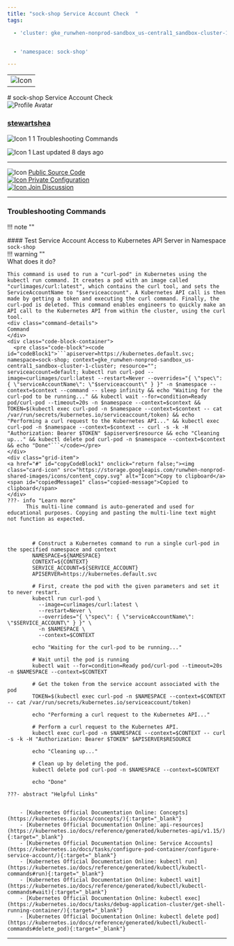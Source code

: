 ```yaml
---
title: "sock-shop Service Account Check  "
tags: 

  - 'cluster: gke_runwhen-nonprod-sandbox_us-central1_sandbox-cluster-1-cluster'


  - 'namespace: sock-shop'

---
```


<table class="invisible-table">
  <tr>
    <td class="icon-cell">
      <img src="https://storage.googleapis.com/runwhen-nonprod-shared-images/icons/kubernetes/resources/labeled/sa.svg" alt="Icon" />
    </td>
  </tr>
</table>
# sock-shop Service Account Check    
<div class="author-block">
  <img src="/github_profile_cache/stewartshea_icon.png" alt="Profile Avatar" class="author-avatar">
  <div class="author-info">
    <a href="https://github.com/stewartshea" target="_blank">
    <h3 class="author-name">stewartshea</a></h3>
  <p class="author-bio">
      <img src="https://storage.googleapis.com/runwhen-nonprod-shared-images/icons/terminal.svg" alt="Icon 1" class="bio-icon">
    1 Troubleshooting Commands</p>
      <p class="author-bio">
     <img src="https://storage.googleapis.com/runwhen-nonprod-shared-images/icons/calendar_month.svg" alt="Icon 1" class="bio-icon">
    Last updated 8 days ago </p>
  </div>
</div>
  

<p></p>
<hr class="custom-hr">
<div class="command-header-grid">
  <div class="grid-item">
    <img class="card-icon" src="https://storage.googleapis.com/runwhen-nonprod-shared-images/icons/public.svg" alt="Icon">
    <a href="https://github.com/runwhen-contrib/rw-cli-codecollection/tree/main/codebundles/k8s-serviceaccount-check/runbook.robot" target="_blank">Public Source Code</a>
  </div>

  <div class="grid-item">
    <a href="#" id="configLink" onclick="return false;">
      <img class="card-icon" src="https://storage.googleapis.com/runwhen-nonprod-shared-images/icons/lock.svg" alt="Icon">
      Private Configuration
    </a>
  </div>

  <div class="grid-item">
    <a href="https://github.com/orgs/runwhen-contrib/discussions?discussions_q=is%3Aopen+k8s-serviceaccount-check" target="_blank">
      <img class="card-icon" src="https://storage.googleapis.com/runwhen-nonprod-shared-images/icons/forum.svg" alt="Icon">
      Join Discussion
    </a>
  </div>
</div>
<hr class="custom-hr">

### Troubleshooting Commands



!!! note ""
    <div class="command-title">
    #### Test Service Account Access to Kubernetes API Server in Namespace `sock-shop`  
    </div>
    !!! warning ""
    <div class="command-details">
    What does it do?
    </div>
    

    This command is used to run a "curl-pod" in Kubernetes using the kubectl run command. It creates a pod with an image called "curlimages/curl:latest", which contains the curl tool, and sets the ServiceAccountName to "$serviceaccount". A Kubernetes API call is then made by getting a token and executing the curl command. Finally, the curl-pod is deleted. This command enables engineers to quickly make an API call to the Kubernetes API from within the cluster, using the curl tool.
    <div class="command-details">
    Command
    </div>
    <div class="code-block-container">
      <pre class="code-block"><code id="codeBlock1">```apiserver=https://kubernetes.default.svc; namespace=sock-shop; context=gke_runwhen-nonprod-sandbox_us-central1_sandbox-cluster-1-cluster; resource=""; serviceaccount=default; kubectl run curl-pod --image=curlimages/curl:latest --restart=Never --overrides="{ \"spec\": { \"serviceAccountName\": \"$serviceaccount\" } }" -n $namespace --context=$context --command -- sleep infinity && echo "Waiting for the curl-pod to be running..." && kubectl wait --for=condition=Ready pod/curl-pod --timeout=20s -n $namespace --context=$context && TOKEN=$(kubectl exec curl-pod -n $namespace --context=$context -- cat /var/run/secrets/kubernetes.io/serviceaccount/token) && echo "Performing a curl request to the Kubernetes API..." && kubectl exec curl-pod -n $namespace --context=$context -- curl -s -k -H "Authorization: Bearer $TOKEN" $apiserver$resource && echo "Cleaning up..." && kubectl delete pod curl-pod -n $namespace --context=$context && echo "Done"```</code></pre>
    </div>
    <div class="grid-item">
    <a href="#" id="copyCodeBlock1" onclick="return false;"><img class="card-icon" src="https://storage.googleapis.com/runwhen-nonprod-shared-images/icons/content_copy.svg" alt="Icon">Copy to clipboard</a>
    <span id="copiedMessage1" class="copied-message">Copied to clipboard</span>
    </div>
    ???- info "Learn more"
          This multi-line command is auto-generated and used for educational purposes. Copying and pasting the multi-line text might not function as expected.
            
            

            # Construct a Kubernetes command to run a single curl-pod in the specified namespace and context
            NAMESPACE=${NAMESPACE}
            CONTEXT=${CONTEXT}
            SERVICE_ACCOUNT=${SERVICE_ACCOUNT}
            APISERVER=https://kubernetes.default.svc

            # First, create the pod with the given parameters and set it to never restart.
            kubectl run curl-pod \
              --image=curlimages/curl:latest \
              --restart=Never \
              --overrides="{ \"spec\": { \"serviceAccountName\": \"$SERVICE_ACCOUNT\" } }" \
              -n $NAMESPACE \
              --context=$CONTEXT

            echo "Waiting for the curl-pod to be running..."

            # Wait until the pod is running
            kubectl wait --for=condition=Ready pod/curl-pod --timeout=20s -n $NAMESPACE --context=$CONTEXT

            # Get the token from the service account associated with the pod
            TOKEN=$(kubectl exec curl-pod -n $NAMESPACE --context=$CONTEXT -- cat /var/run/secrets/kubernetes.io/serviceaccount/token)

            echo "Performing a curl request to the Kubernetes API..."

            # Perform a curl request to the Kubernetes API.
            kubectl exec curl-pod -n $NAMESPACE --context=$CONTEXT -- curl -s -k -H "Authorization: Bearer $TOKEN" $APISERVER$RESOURCE

            echo "Cleaning up..."

            # Clean up by deleting the pod.
            kubectl delete pod curl-pod -n $NAMESPACE --context=$CONTEXT

            echo "Done"

    ???- abstract "Helpful Links"

            
        - [Kubernetes Official Documentation Online: Concepts](https://kubernetes.io/docs/concepts/){:target="_blank"}
        - [Kubernetes Official Documentation Online: api-resources](https://kubernetes.io/docs/reference/generated/kubernetes-api/v1.15/){:target="_blank"}
        - [Kubernetes Official Documentation Online: Service Accounts](https://kubernetes.io/docs/tasks/configure-pod-container/configure-service-account/){:target="_blank"}
        - [Kubernetes Official Documentation Online: kubectl run](https://kubernetes.io/docs/reference/generated/kubectl/kubectl-commands#run){:target="_blank"}
        - [Kubernetes Official Documentation Online: kubectl wait](https://kubernetes.io/docs/reference/generated/kubectl/kubectl-commands#wait){:target="_blank"}
        - [Kubernetes Official Documentation Online: kubectl exec](https://kubernetes.io/docs/tasks/debug-application-cluster/get-shell-running-container/){:target="_blank"}
        - [Kubernetes Official Documentation Online: kubectl delete pod](https://kubernetes.io/docs/reference/generated/kubectl/kubectl-commands#delete_pod){:target="_blank"}

<script>

document.getElementById('copyCodeBlock1').addEventListener('click', function() {
    copyCodeBlock1();
});

function copyCodeBlock1() {
  var codeBlock = document.getElementById('codeBlock1');
  var text = codeBlock.textContent;

  navigator.clipboard.writeText(text)
    .then(() => {
      console.log('Code block copied to clipboard:', text);
      showCopiedMessage();
    })
    .catch((error) => {
      console.error('Error copying code block to clipboard:', error);
    });
}

function showCopiedMessage() {
  var copiedMessage = document.getElementById('copiedMessage1');
  copiedMessage.classList.add('show');

  setTimeout(function() {
    copiedMessage.classList.remove('show');
  }, 2000);
}
</script>




<script>
document.getElementById('configLink').addEventListener('click', function() {
    showConfig('/workspaces/ws/slxs/sck-shp-grnwhnnprsndbucntrl-sa-check/runbook.yaml');
});

function showConfig(runbook) {
    const popupContainer = document.createElement("div"); // Container for the popup
    const popup = document.createElement("div");
    popup.classList.add("popup");

    const loadingMessage = document.createElement("h1");
    loadingMessage.innerText = "Please wait...";

    popup.appendChild(loadingMessage);
    popupContainer.appendChild(popup); // Append the popup to the container
    document.body.appendChild(popupContainer); // Append the container to the document body

    fetch('/get-runbook-config', {
        method: 'POST',
        headers: {
            'Content-Type': 'application/json'
        },
        body: JSON.stringify({
            runbook: runbook,
        }) 
        })
        .then(response => {
            if (!response.ok) {
                throw new Error('Network response was not ok');
            }
            return response.text();
        })
        .then(data => {
            popup.removeChild(loadingMessage);

            const closeButton = document.createElement("span");
            closeButton.classList.add("close");
            closeButton.innerHTML = "&times;";
            closeButton.style.fontSize = "24px"; // Increase the font size for better visibility
            closeButton.style.position = "absolute";
            closeButton.style.top = "10px";
            closeButton.style.right = "10px";

            const title = document.createElement("p");
            title.innerText = "Private configuration for: " + 'sock-shop Service Account Check  ';
            const configPath = document.createElement("p");
            configPath.innerText = "Local filesystem path: /shared/output/" + runbook;

            const image = document.createElement("img");
            image.src = "https://storage.googleapis.com/runwhen-nonprod-shared-images/icons/lock.svg";
            image.alt = "Icon";

            const codeBlock = document.createElement("pre");
            codeBlock.classList.add("code-block");
            codeBlock.innerText = data;

            popup.appendChild(closeButton);
            popup.appendChild(image); // Append the image to the popup
            popup.appendChild(title);
            popup.appendChild(configPath);
            popup.appendChild(codeBlock);
        })
        .catch(error => {
            console.error('Error:', error);
            alert(error);
        });

    // Event delegation for close button click
    popupContainer.addEventListener("click", (event) => {
        const target = event.target;
        if (target.classList.contains("close")) {
            event.stopPropagation(); // Stop event propagation
            document.body.removeChild(popupContainer); // Remove the container instead of the popup
        }
    });
}

</script>
<style>
  .multiline {
    white-space: pre-wrap;
    word-wrap: break-word;
  }
.popup .code-block {
    background-color: #333;
    color: #f8f8f8;
    padding: 10px;
    font-family: Consolas, Monaco, 'Andale Mono', monospace;
    font-size: 14px;
    line-height: 1.4;
    overflow: auto;
}


</style>



---